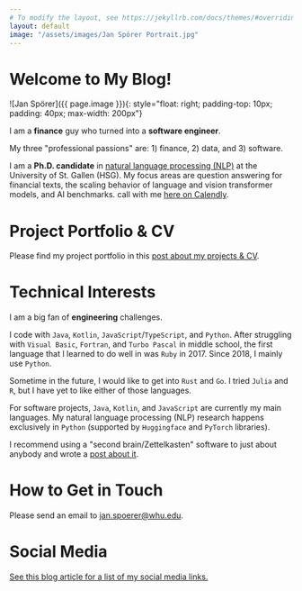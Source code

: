 ```yaml
---
# To modify the layout, see https://jekyllrb.com/docs/themes/#overriding-theme-defaults
layout: default
image: "/assets/images/Jan Spörer Portrait.jpg"
---
```


# Welcome to My Blog!

![Jan Spörer]({{ page.image }}){: style="float: right; padding-top: 10px; padding: 40px; max-width: 200px"}

I am a **finance** guy who turned into a **software engineer**.

My three "professional passions" are: 1) finance, 2) data, and 3) software.

I am a **Ph.D. candidate** in [natural language processing (NLP)](https://ics.unisg.ch/chair-ds-nlp-handschuh/) at the University of St. Gallen (HSG). My focus areas are question answering for financial texts, the scaling behavior of language and vision transformer models, and AI benchmarks.
call with me [here on Calendly](https://calendly.com/janspoerer/30m).

# Project Portfolio & CV

Please find my project portfolio in this [post about my projects & CV](post/2022/07/24/project-portfolio.html).

# Technical Interests

I am a big fan of **engineering** challenges.

I code with `Java`, `Kotlin`, `JavaScript`/`TypeScript`, and `Python`. After struggling with `Visual Basic`, `Fortran`, and `Turbo Pascal` in middle school, the first language that I learned to do well in was `Ruby` in 2017. Since 2018, I mainly use `Python`.

Sometime in the future, I would like to get into `Rust` and `Go`. I tried `Julia` and `R`, but I have yet to like either of those languages.

For software projects, `Java`, `Kotlin`, and `JavaScript` are currently my main languages. My natural language processing (NLP) research happens exclusively in `Python` (supported by `Huggingface` and `PyTorch` libraries).

I recommend using a "second brain/Zettelkasten" software to just about anybody and wrote a [post about it](/secondbrain).

# How to Get in Touch

Please send an email to jan.spoerer@whu.edu.

# Social Media

[See this blog article for a list of my social media links.](post/2024/02/12/links-to-social-media.html)